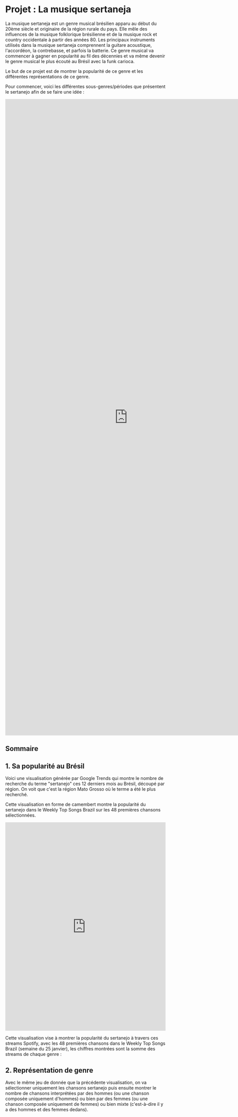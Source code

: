# Projet : La musique sertaneja

La musique sertaneja est un genre musical brésilien apparu au début du 20ème siècle et originaire de la région rurale du pays. Elle mêle des influences de la musique folklorique brésilienne et de la musique rock et country occidentale à partir des années 80. Les principaux instruments utilisés dans la musique sertaneja comprennent la guitare acoustique, l'accordéon, la contrebasse, et parfois la batterie. Ce genre musical va commencer à gagner en popularité au fil des décennies et va même devenir le genre musical le plus écouté au Brésil avec la funk carioca.

Le but de ce projet est de montrer la popularité de ce genre et les différentes représentations de ce genre. 

Pour commencer, voici les différentes sous-genres/périodes que présentent le sertanejo afin de se faire une idée : 

<iframe style="width: 80vw; height: 50vh; border: none;" src="https://query.wikidata.org/embed.html#SELECT%20%3Fitem%20%3FitemLabel%0AWHERE%20%7B%0A%20%20VALUES%20%3Fitem%20%7B%20wd%3AQ106594830%20wd%3AQ109466271%20wd%3AQ10370558%20wd%3AQ10659481%20wd%3AQ106594814%7D%0A%20%20%3Fitem%20rdfs%3Alabel%20%3FitemLabel.%0A%20%20FILTER(LANG(%3FitemLabel)%20%3D%20%22en%22)%0A%7D%0A%0A%0A%0A%0A" referrerpolicy="origin" sandbox="allow-scripts allow-same-origin allow-popups"></iframe>

## Sommaire


## 1. Sa popularité au Brésil 

Voici une visualisation générée par Google Trends qui montre le nombre de recherche du terme "sertanejo" ces 12 derniers mois au Brésil, découpé par région. On voit que c'est la région Mato Grosso où le terme a été le plus recherché. 

<script type="text/javascript" src="https://ssl.gstatic.com/trends_nrtr/3620_RC01/embed_loader.js"></script> <script type="text/javascript"> trends.embed.renderExploreWidget("GEO_MAP", {"comparisonItem":[{"keyword":"sertanejo","geo":"BR","time":"today 12-m"}],"category":0,"property":""}, {"exploreQuery":"geo=BR&q=sertanejo&hl=fr&date=today 12-m","guestPath":"https://trends.google.fr:443/trends/embed/"}); </script>

Cette visualisation en forme de camembert montre la popularité du sertanejo dans le Weekly Top Songs Brazil sur les 48 premières chansons sélectionnées. 
<iframe title="Les principaux genres musicaux au Brésil  (Copy)" aria-label="Pie Chart" id="datawrapper-chart-Ryk9Z" src="https://datawrapper.dwcdn.net/Ryk9Z/1/" scrolling="no" frameborder="0" style="width: 0; min-width: 100% !important; border: none;" height="655" data-external="1"></iframe><script type="text/javascript">!function(){"use strict";window.addEventListener("message",(function(a){if(void 0!==a.data["datawrapper-height"]){var e=document.querySelectorAll("iframe");for(var t in a.data["datawrapper-height"])for(var r=0;r<e.length;r++)if(e[r].contentWindow===a.source){var i=a.data["datawrapper-height"][t]+"px";e[r].style.height=i}}}))}();
</script>

Cette visualisation vise à montrer la popularité du sertanejo à travers ces streams Spotify, avec les 48 premières chansons dans le Weekly Top Songs Brazil (semaine du 25 janvier), les chiffres montrées sont la somme des streams de chaque genre : 

<div class="flourish-embed flourish-chart" data-src="visualisation/16640547"><script src="https://public.flourish.studio/resources/embed.js"></script></div>



## 2. Représentation de genre 

Avec le même jeu de donnée que la précédente visualisation, on va sélectionner uniquement les chansons sertanejo puis ensuite montrer le nombre de chansons interprétées par des hommes (ou une chanson composée uniquement d'hommes) ou bien par des femmes (ou une chanson composée uniquement de femmes) ou bien mixte (c'est-à-dire il y a des hommes et des femmes dedans).

<div class="flourish-embed flourish-chart" data-src="visualisation/16636848"><script src="https://public.flourish.studio/resources/embed.js"></script></div>

